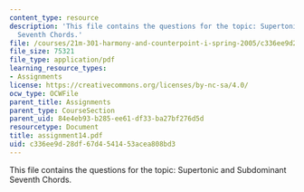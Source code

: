 ```yaml
---
content_type: resource
description: 'This file contains the questions for the topic: Supertonic and Subdominant
  Seventh Chords.'
file: /courses/21m-301-harmony-and-counterpoint-i-spring-2005/c336ee9d28df67d4541453acea808bd3_assignment14.pdf
file_size: 75321
file_type: application/pdf
learning_resource_types:
- Assignments
license: https://creativecommons.org/licenses/by-nc-sa/4.0/
ocw_type: OCWFile
parent_title: Assignments
parent_type: CourseSection
parent_uid: 84e4eb93-b285-ee61-df33-ba27bf276d5d
resourcetype: Document
title: assignment14.pdf
uid: c336ee9d-28df-67d4-5414-53acea808bd3
---
```

This file contains the questions for the topic: Supertonic and Subdominant Seventh Chords.